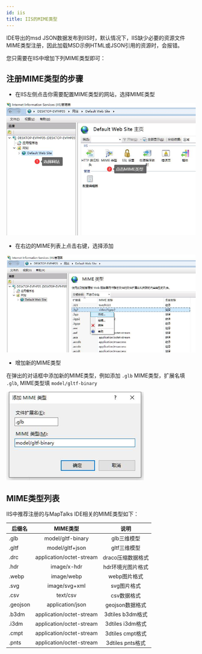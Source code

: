 ```yaml
---
id: iis
title: IIS的MIME类型
---
```


IDE导出的msd JSON数据发布到IIS时，默认情况下，IIS缺少必要的资源文件MIME类型注册，因此加载MSD示例HTML或JSON引用的资源时，会报错。

您只需要在IIS中增加下列MIME类型即可：

## 注册MIME类型的步骤

* 在IIS左侧点击你需要配置MIME类型的网站，选择MIME类型

![选择MIME类型](./assets/iis-1.jpg)

* 在右边的MIME列表上点击右键，选择添加

![添加MIME类型](./assets/iis-2.jpg)

* 增加新的MIME类型

在弹出的对话框中添加新的MIME类型，例如添加 `.glb` MIME类型，扩展名填 `.glb`, MIME类型填 `model/gltf-binary`

![添加MIME类型](./assets/iis-3.jpg)

## MIME类型列表

IIS中推荐注册的与MapTalks IDE相关的MIME类型如下：

|  后缀名 | MIME类型 | 说明 |
|  ----   | :----:  | :----: |
| .glb   | model/gltf-binary | glb三维模型 |
| .gltf   | model/gltf+json | gltf三维模型 |
| .drc    | application/octet-stream | draco压缩数据格式 |
| .hdr    | image/x-hdr | hdr环境光图片格式 |
| .webp   | image/webp | webp图片格式 |
| .svg    | image/svg+xml | svg图片格式 |
| .csv    | text/csv | csv数据格式 |
| .geojson| application/json | geojson数据格式 |
| .b3dm   | application/octet-stream | 3dtiles b3dm格式 |
| .i3dm   | application/octet-stream | 3dtiles i3dm格式 |
| .cmpt   | application/octet-stream | 3dtiles cmpt格式 |
| .pnts   | application/octet-stream | 3dtiles pnts格式 |
